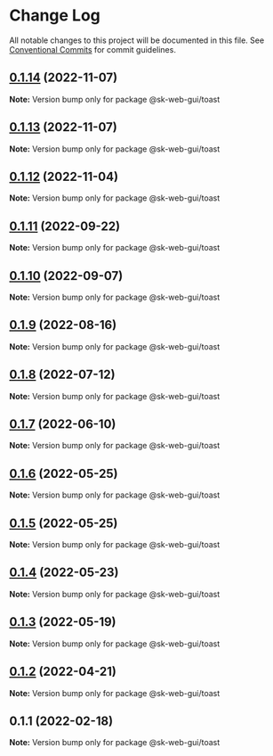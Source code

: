 # Change Log

All notable changes to this project will be documented in this file.
See [Conventional Commits](https://conventionalcommits.org) for commit guidelines.

## [0.1.14](https://github.com/Sundsvallskommun/web-shared-components/compare/@sk-web-gui/toast@0.1.13...@sk-web-gui/toast@0.1.14) (2022-11-07)

**Note:** Version bump only for package @sk-web-gui/toast

## [0.1.13](https://github.com/Sundsvallskommun/web-shared-components/compare/@sk-web-gui/toast@0.1.12...@sk-web-gui/toast@0.1.13) (2022-11-07)

**Note:** Version bump only for package @sk-web-gui/toast

## [0.1.12](https://github.com/Sundsvallskommun/web-shared-components/compare/@sk-web-gui/toast@0.1.11...@sk-web-gui/toast@0.1.12) (2022-11-04)

**Note:** Version bump only for package @sk-web-gui/toast

## [0.1.11](https://github.com/Sundsvallskommun/web-shared-components/compare/@sk-web-gui/toast@0.1.10...@sk-web-gui/toast@0.1.11) (2022-09-22)

**Note:** Version bump only for package @sk-web-gui/toast

## [0.1.10](https://github.com/Sundsvallskommun/web-shared-components/compare/@sk-web-gui/toast@0.1.9...@sk-web-gui/toast@0.1.10) (2022-09-07)

**Note:** Version bump only for package @sk-web-gui/toast

## [0.1.9](https://github.com/Sundsvallskommun/web-shared-components/compare/@sk-web-gui/toast@0.1.8...@sk-web-gui/toast@0.1.9) (2022-08-16)

**Note:** Version bump only for package @sk-web-gui/toast

## [0.1.8](https://github.com/Sundsvallskommun/web-shared-components/compare/@sk-web-gui/toast@0.1.7...@sk-web-gui/toast@0.1.8) (2022-07-12)

**Note:** Version bump only for package @sk-web-gui/toast

## [0.1.7](https://github.com/Sundsvallskommun/web-shared-components/compare/@sk-web-gui/toast@0.1.6...@sk-web-gui/toast@0.1.7) (2022-06-10)

**Note:** Version bump only for package @sk-web-gui/toast

## [0.1.6](https://github.com/Sundsvallskommun/web-shared-components/compare/@sk-web-gui/toast@0.1.5...@sk-web-gui/toast@0.1.6) (2022-05-25)

**Note:** Version bump only for package @sk-web-gui/toast

## [0.1.5](https://github.com/Sundsvallskommun/web-shared-components/compare/@sk-web-gui/toast@0.1.4...@sk-web-gui/toast@0.1.5) (2022-05-25)

**Note:** Version bump only for package @sk-web-gui/toast

## [0.1.4](https://github.com/Sundsvallskommun/web-shared-components/compare/@sk-web-gui/toast@0.1.3...@sk-web-gui/toast@0.1.4) (2022-05-23)

**Note:** Version bump only for package @sk-web-gui/toast

## [0.1.3](https://github.com/Sundsvallskommun/web-shared-components/compare/@sk-web-gui/toast@0.1.2...@sk-web-gui/toast@0.1.3) (2022-05-19)

**Note:** Version bump only for package @sk-web-gui/toast

## [0.1.2](https://github.com/Sundsvallskommun/web-shared-components/compare/@sk-web-gui/toast@0.1.1...@sk-web-gui/toast@0.1.2) (2022-04-21)

**Note:** Version bump only for package @sk-web-gui/toast

## 0.1.1 (2022-02-18)

**Note:** Version bump only for package @sk-web-gui/toast
